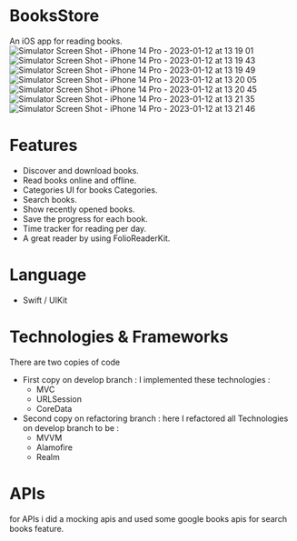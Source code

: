 # BooksStore
An iOS app for reading books. 
![Simulator Screen Shot - iPhone 14 Pro - 2023-01-12 at 13 19 01](https://user-images.githubusercontent.com/30442334/212041841-ec5ab9ef-3981-40f7-9821-3af840679833.png)
![Simulator Screen Shot - iPhone 14 Pro - 2023-01-12 at 13 19 43](https://user-images.githubusercontent.com/30442334/212041855-8da67e93-064c-40dc-bb3f-218a5b9f300c.png)
![Simulator Screen Shot - iPhone 14 Pro - 2023-01-12 at 13 19 49](https://user-images.githubusercontent.com/30442334/212041859-58058d5d-3476-44ac-a167-bcc7f6df1ff0.png)
![Simulator Screen Shot - iPhone 14 Pro - 2023-01-12 at 13 20 05](https://user-images.githubusercontent.com/30442334/212041866-789c5a53-6159-4e0f-be30-67155b4776cd.png)
![Simulator Screen Shot - iPhone 14 Pro - 2023-01-12 at 13 20 45](https://user-images.githubusercontent.com/30442334/212041875-689ffdd9-6c05-45d3-9f19-f0521bcdfaf5.png)
![Simulator Screen Shot - iPhone 14 Pro - 2023-01-12 at 13 21 35](https://user-images.githubusercontent.com/30442334/212041882-4589e9b8-b260-4de8-a397-a2421876cc9e.png)
![Simulator Screen Shot - iPhone 14 Pro - 2023-01-12 at 13 21 46](https://user-images.githubusercontent.com/30442334/212041887-26db089c-3159-4fde-8729-0bf910c5dad4.png)

# Features
- Discover and download books.
- Read books online and offline.
- Categories UI for books Categories.
- Search books.
- Show recently opened books.
- Save the progress for each book.
- Time tracker for reading per day.
- A great reader by using FolioReaderKit.
# Language 
 - Swift / UIKit
# Technologies & Frameworks
There are  two copies of code 
- First copy on develop branch : I implemented these technologies : 
  - MVC
  - URLSession 
  - CoreData
- Second copy on refactoring branch : here I refactored all Technologies on develop branch to be : 
  - MVVM
  - Alamofire
  - Realm

# APIs 
for APIs i did a mocking apis and used some google books apis for search books feature.
